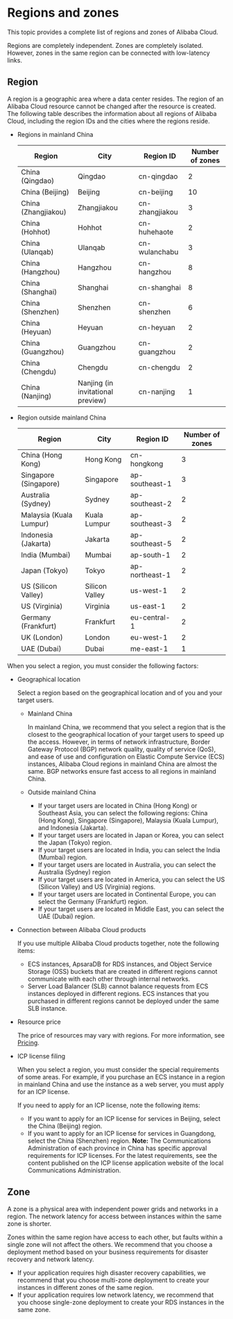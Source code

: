 # Regions and zones

This topic provides a complete list of regions and zones of Alibaba Cloud.

Regions are completely independent. Zones are completely isolated. However, zones in the same region can be connected with low-latency links.

## Region

A region is a geographic area where a data center resides. The region of an Alibaba Cloud resource cannot be changed after the resource is created. The following table describes the information about all regions of Alibaba Cloud, including the region IDs and the cities where the regions reside.

-   Regions in mainland China

    |Region|City|Region ID|Number of zones|
    |------|----|---------|---------------|
    |China \(Qingdao\)|Qingdao|cn-qingdao|2|
    |China \(Beijing\)|Beijing|cn-beijing|10|
    |China \(Zhangjiakou\)|Zhangjiakou|cn-zhangjiakou|3|
    |China \(Hohhot\)|Hohhot|cn-huhehaote|2|
    |China \(Ulanqab\)|Ulanqab|cn-wulanchabu|3|
    |China \(Hangzhou\)|Hangzhou|cn-hangzhou|8|
    |China \(Shanghai\)|Shanghai|cn-shanghai|8|
    |China \(Shenzhen\)|Shenzhen|cn-shenzhen|6|
    |China \(Heyuan\)|Heyuan|cn-heyuan|2|
    |China \(Guangzhou\)|Guangzhou|cn-guangzhou|2|
    |China \(Chengdu\)|Chengdu|cn-chengdu|2|
    |China \(Nanjing\)|Nanjing \(in invitational preview\)|cn-nanjing|1|

-   Region outside mainland China

    |Region|City|Region ID|Number of zones|
    |------|----|---------|---------------|
    |China \(Hong Kong\)|Hong Kong|cn-hongkong|3|
    |Singapore \(Singapore\)|Singapore|ap-southeast-1|3|
    |Australia \(Sydney\)|Sydney|ap-southeast-2|2|
    |Malaysia \(Kuala Lumpur\)|Kuala Lumpur|ap-southeast-3|2|
    |Indonesia \(Jakarta\)|Jakarta|ap-southeast-5|2|
    |India \(Mumbai\)|Mumbai|ap-south-1|2|
    |Japan \(Tokyo\)|Tokyo|ap-northeast-1|2|
    |US \(Silicon Valley\)|Silicon Valley|us-west-1|2|
    |US \(Virginia\)|Virginia|us-east-1|2|
    |Germany \(Frankfurt\)|Frankfurt|eu-central-1|2|
    |UK \(London\)|London|eu-west-1|2|
    |UAE \(Dubai\)|Dubai|me-east-1|1|


When you select a region, you must consider the following factors:

-   Geographical location

    Select a region based on the geographical location and of you and your target users.

    -   Mainland China

        In mainland China, we recommend that you select a region that is the closest to the geographical location of your target users to speed up the access. However, in terms of network infrastructure, Border Gateway Protocol \(BGP\) network quality, quality of service \(QoS\), and ease of use and configuration on Elastic Compute Service \(ECS\) instances, Alibaba Cloud regions in mainland China are almost the same. BGP networks ensure fast access to all regions in mainland China.

    -   Outside mainland China
        -   If your target users are located in China \(Hong Kong\) or Southeast Asia, you can select the following regions: China \(Hong Kong\), Singapore \(Singapore\), Malaysia \(Kuala Lumpur\), and Indonesia \(Jakarta\).
        -   If your target users are located in Japan or Korea, you can select the Japan \(Tokyo\) region.
        -   If your target users are located in India, you can select the India \(Mumbai\) region.
        -   If your target users are located in Australia, you can select the Australia \(Sydney\) region
        -   If your target users are located in America, you can select the US \(Silicon Valley\) and US \(Virginia\) regions.
        -   If your target users are located in Continental Europe, you can select the Germany \(Frankfurt\) region.
        -   If your target users are located in Middle East, you can select the UAE \(Dubai\) region.
-   Connection between Alibaba Cloud products

    If you use multiple Alibaba Cloud products together, note the following items:

    -   ECS instances, ApsaraDB for RDS instances, and Object Service Storage \(OSS\) buckets that are created in different regions cannot communicate with each other through internal networks.
    -   Server Load Balancer \(SLB\) cannot balance requests from ECS instances deployed in different regions. ECS instances that you purchased in different regions cannot be deployed under the same SLB instance.
-   Resource price

    The price of resources may vary with regions. For more information, see [Pricing](https://www.alibabacloud.com/pricing).

-   ICP license filing

    When you select a region, you must consider the special requirements of some areas. For example, if you purchase an ECS instance in a region in mainland China and use the instance as a web server, you must apply for an ICP license.

    If you need to apply for an ICP license, note the following items:

    -   If you want to apply for an ICP license for services in Beijing, select the China \(Beijing\) region.
    -   If you want to apply for an ICP license for services in Guangdong, select the China \(Shenzhen\) region.
    **Note:** The Communications Administration of each province in China has specific approval requirements for ICP licenses. For the latest requirements, see the content published on the ICP license application website of the local Communications Administration.


## Zone

A zone is a physical area with independent power grids and networks in a region. The network latency for access between instances within the same zone is shorter.

Zones within the same region have access to each other, but faults within a single zone will not affect the others. We recommend that you choose a deployment method based on your business requirements for disaster recovery and network latency.

-   If your application requires high disaster recovery capabilities, we recommend that you choose multi-zone deployment to create your instances in different zones of the same region.
-   If your application requires low network latency, we recommend that you choose single-zone deployment to create your RDS instances in the same zone.

